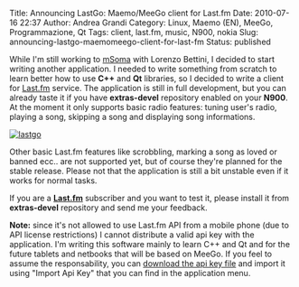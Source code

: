Title: Announcing LastGo: Maemo/MeeGo client for Last.fm
Date: 2010-07-16 22:37
Author: Andrea Grandi
Category: Linux, Maemo (EN), MeeGo, Programmazione, Qt
Tags: client, last.fm, music, N900, nokia
Slug: announcing-lastgo-maemomeego-client-for-last-fm
Status: published

While I'm still working to
[mSoma]({filename}/2010/6-announcing-msoma-maemomeego-client-for-somafm.md)
with Lorenzo Bettini, I decided to start writing another application. I
needed to write something from scratch to learn better how to use
**C++** and **Qt** libraries, so I decided to write a client for
[Last.fm](http://www.lastfm.com) service. The application is still in
full development, but you can already taste it if you have
**extras-devel** repository enabled on your **N900**. At the moment it
only supports basic radio features: tuning user's radio, playing a song,
skipping a song and displaying song informations.

[![lastgo]({static}/images/2010/07/Screenshot-20100716-222755.png)]({static}/images/2010/07/Screenshot-20100716-222755.png)

Other basic Last.fm features like scrobbling, marking a song as loved or
banned ecc.. are not supported yet, but of course they're planned for
the stable release. Please not that the application is still a bit
unstable even if it works for normal tasks.

If you are a [**Last.fm**](http://www.lastfm.com) subscriber and you
want to test it, please install it from **extras-devel** repository and
send me your feedback.

**Note:** since it's not allowed to use Last.fm API from a mobile phone
(due to API license restrictions) I cannot distribute a valid api key
with the application. I'm writing this software mainly to learn C++ and
Qt and for the future tablets and netbooks that will be based on MeeGo.
If you feel to assume the responsability, you can [download the api key
file](http://gitorious.org/lastgo/lastgo/blobs/raw/master/LastGo/apikey.xml)
and import it using "Import Api Key" that you can find in the
application menu.
